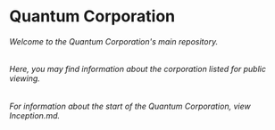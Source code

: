 # **Quantum Corporation**

###### *Welcome to the Quantum Corporation's main repository.*

###### *Here, you may find information about the corporation listed for public viewing.*

###### *For information about the start of the Quantum Corporation, view Inception.md.*
